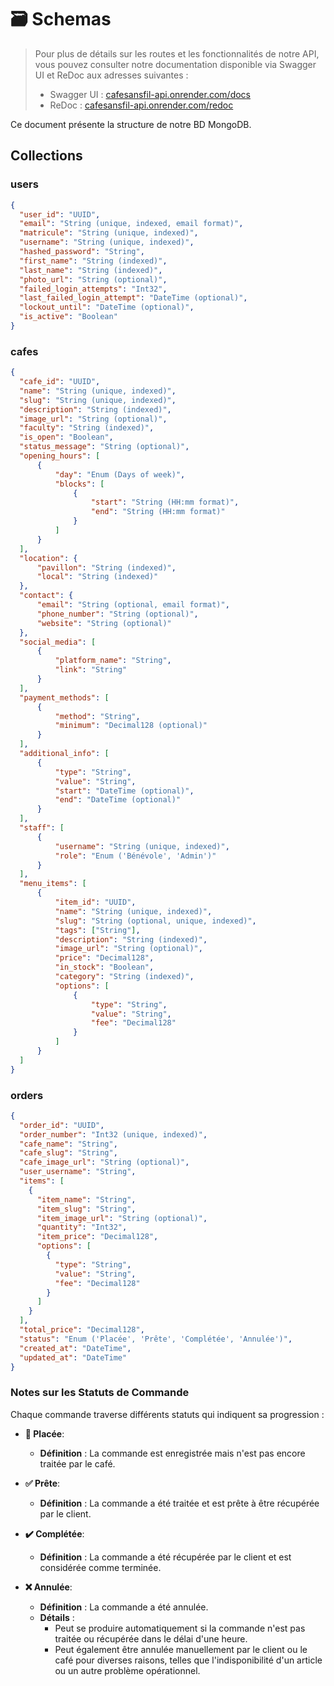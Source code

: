 # 🗃️ Schemas
> Pour plus de détails sur les routes et les fonctionnalités de notre API, vous pouvez consulter notre documentation disponible via Swagger UI et ReDoc aux adresses suivantes :  
> 
> - Swagger UI : [cafesansfil-api.onrender.com/docs](https://cafesansfil-api.onrender.com/docs)  
> - ReDoc : [cafesansfil-api.onrender.com/redoc](https://cafesansfil-api.onrender.com/redoc)  

Ce document présente la structure de notre BD MongoDB.

## Collections

### users

```json
{
  "user_id": "UUID",
  "email": "String (unique, indexed, email format)",
  "matricule": "String (unique, indexed)",
  "username": "String (unique, indexed)",
  "hashed_password": "String",
  "first_name": "String (indexed)",
  "last_name": "String (indexed)",
  "photo_url": "String (optional)",
  "failed_login_attempts": "Int32",
  "last_failed_login_attempt": "DateTime (optional)",
  "lockout_until": "DateTime (optional)",
  "is_active": "Boolean"
}
```

### cafes

```json
{
  "cafe_id": "UUID",
  "name": "String (unique, indexed)",
  "slug": "String (unique, indexed)",
  "description": "String (indexed)",
  "image_url": "String (optional)",
  "faculty": "String (indexed)",
  "is_open": "Boolean",
  "status_message": "String (optional)",
  "opening_hours": [
      {
          "day": "Enum (Days of week)",
          "blocks": [
              {
                  "start": "String (HH:mm format)",
                  "end": "String (HH:mm format)"
              }
          ]
      }
  ],
  "location": {
      "pavillon": "String (indexed)",
      "local": "String (indexed)"
  },
  "contact": {
      "email": "String (optional, email format)",
      "phone_number": "String (optional)",
      "website": "String (optional)"
  },
  "social_media": [
      {
          "platform_name": "String",
          "link": "String"
      }
  ],
  "payment_methods": [
      {
          "method": "String",
          "minimum": "Decimal128 (optional)"
      }
  ],
  "additional_info": [
      {
          "type": "String",
          "value": "String",
          "start": "DateTime (optional)",
          "end": "DateTime (optional)"
      }
  ],
  "staff": [
      {
          "username": "String (unique, indexed)",
          "role": "Enum ('Bénévole', 'Admin')"
      }
  ],
  "menu_items": [
      {
          "item_id": "UUID",
          "name": "String (unique, indexed)",
          "slug": "String (optional, unique, indexed)",
          "tags": ["String"],
          "description": "String (indexed)",
          "image_url": "String (optional)",
          "price": "Decimal128",
          "in_stock": "Boolean",
          "category": "String (indexed)",
          "options": [
              {
                  "type": "String",
                  "value": "String",
                  "fee": "Decimal128"
              }
          ]
      }
  ]
}

```

### orders

```json
{
  "order_id": "UUID",
  "order_number": "Int32 (unique, indexed)",
  "cafe_name": "String",
  "cafe_slug": "String",
  "cafe_image_url": "String (optional)",
  "user_username": "String",
  "items": [
    {
      "item_name": "String",
      "item_slug": "String",
      "item_image_url": "String (optional)",
      "quantity": "Int32",
      "item_price": "Decimal128",
      "options": [
        {
          "type": "String",
          "value": "String",
          "fee": "Decimal128"
        }
      ]
    }
  ],
  "total_price": "Decimal128",
  "status": "Enum ('Placée', 'Prête', 'Complétée', 'Annulée')",
  "created_at": "DateTime",
  "updated_at": "DateTime"
}
```


### Notes sur les Statuts de Commande

Chaque commande traverse différents statuts qui indiquent sa progression :

- **🔄 Placée**: 
  - **Définition** : La commande est enregistrée mais n'est pas encore traitée par le café.
  
- **✅ Prête**: 
  - **Définition** : La commande a été traitée et est prête à être récupérée par le client.

- **✔️ Complétée**: 
  - **Définition** : La commande a été récupérée par le client et est considérée comme terminée.

- **❌ Annulée**: 
  - **Définition** : La commande a été annulée.
  - **Détails** : 
    - Peut se produire automatiquement si la commande n'est pas traitée ou récupérée dans le délai d'une heure.
    - Peut également être annulée manuellement par le client ou le café pour diverses raisons, telles que l'indisponibilité d'un article ou un autre problème opérationnel.

